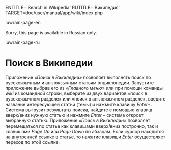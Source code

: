 
ENTITLE='Search in Wikipedia'
RUTITLE='Википедия'
TARGET=doc/user/manual/app/wiki/index.php

luwrain-page-en

Sorry, this page is available in Russian only.

luwrain-page-ru

# Поиск в Википедии
	


Приложение *«Поиск в Википедии»* позволяет выполнять поиск по
русскоязычным и англоязычным статьям энциклопедии. Запустите
приложение выбрав его из *«Главного меню»* или при помощи команды
_wiki_ из командной строки, выберите из двух вариантов «поиск в
русскоязычном разделе» или «поиск в англоязычном разделе», введите
название интересующей статьи (темы) и нажмите клавишу
_Enter¬_. Система выгрузит результаты поиска, найдите с помощью клавиш
вверх/вниз нужную статью и нажмите _Enter_ – система откроет выбранную
статью.
Приложение *«Поиск в Википедии»* позволяет перемещаться по статье как клавишами вверх/вниз построчно, так и клавишами _Page Up_ или _Page Down_ по абзацам. 
Если курсор находится на внутренней ссылке в статье, то нажатие клавиши _Enter_ осуществляет переход по этой ссылке.


